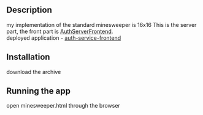 
## Description

my implementation of the standard minesweeper is 16x16
This is the server part, the front part is [AuthServerFrontend](https://github.com/exstarzii/AuthServiceFrontend).<br />
deployed application - [auth-service-frontend](https://auth-service-frontend.vercel.app)

## Installation

download the archive

## Running the app

open minesweeper.html through the browser

